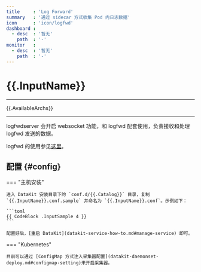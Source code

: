 ```yaml
---
title     : 'Log Forward'
summary   : '通过 sidecar 方式收集 Pod 内日志数据'
icon      : 'icon/logfwd'
dashboard :
  - desc  : '暂无'
    path  : '-'
monitor   :
  - desc  : '暂无'
    path  : '-'
---
```


<!-- markdownlint-disable MD025 -->
# {{.InputName}}
<!-- markdownlint-enable -->
---

{{.AvailableArchs}}

---

logfwdserver 会开启 websocket 功能，和 logfwd 配套使用，负责接收和处理 logfwd 发送的数据。

logfwd 的使用参见[这里](logfwd.md)。

## 配置 {#config}

<!-- markdownlint-disable MD046 -->
=== "主机安装"

    进入 DataKit 安装目录下的 `conf.d/{{.Catalog}}` 目录，复制 `{{.InputName}}.conf.sample` 并命名为 `{{.InputName}}.conf`。示例如下：
    
    ```toml
    {{ CodeBlock .InputSample 4 }}
    ```

    配置好后，[重启 DataKit](datakit-service-how-to.md#manage-service) 即可。

=== "Kubernetes"

    目前可以通过 [ConfigMap 方式注入采集器配置](datakit-daemonset-deploy.md#configmap-setting)来开启采集器。
<!-- markdownlint-enable -->
